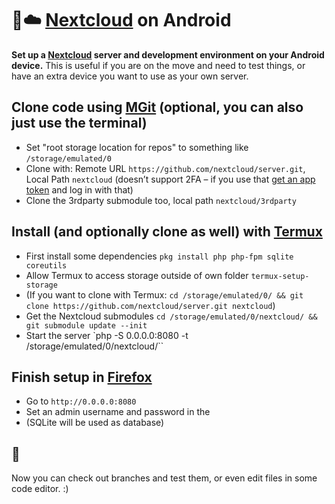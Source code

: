 # 🤖☁️ [Nextcloud](https://nextcloud.com) on Android

**Set up a [Nextcloud](https://nextcloud.com) server and development environment on your Android device.** This is useful if you are on the move and need to test things, or have an extra device you want to use as your own server.

## Clone code using [MGit](https://f-droid.org/packages/com.manichord.mgit/) (optional, you can also just use the terminal)
- Set "root storage location for repos" to something like `/storage/emulated/0`
- Clone with: Remote URL `https://github.com/nextcloud/server.git`, Local Path `nextcloud` (doesn’t support 2FA – if you use that [get an app token](https://help.github.com/articles/creating-a-personal-access-token-for-the-command-line/) and log in with that)
- Clone the 3rdparty submodule too, local path `nextcloud/3rdparty`

## Install (and optionally clone as well) with [Termux](https://termux.com/)
- First install some dependencies `pkg install php php-fpm sqlite coreutils`
- Allow Termux to access storage outside of own folder `termux-setup-storage`
- (If you want to clone with Termux: `cd /storage/emulated/0/ && git clone https://github.com/nextcloud/server.git nextcloud`)
- Get the Nextcloud submodules `cd /storage/emulated/0/nextcloud/ && git submodule update --init`
- Start the server `php -S 0.0.0.0:8080 -t /storage/emulated/0/nextcloud/``

## Finish setup in [Firefox](https://www.mozilla.org/firefox/android/)
- Go to `http://0.0.0.0:8080`
- Set an admin username and password in the
- (SQLite will be used as database)

## 🎉
Now you can check out branches and test them, or even edit files in some code editor. :)
